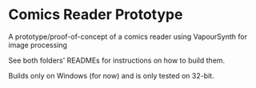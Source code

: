 # Comics Reader Prototype
A prototype/proof-of-concept of a comics reader using VapourSynth for image processing

See both folders' READMEs for instructions on how to build them.

Builds only on Windows (for now) and is only tested on 32-bit.